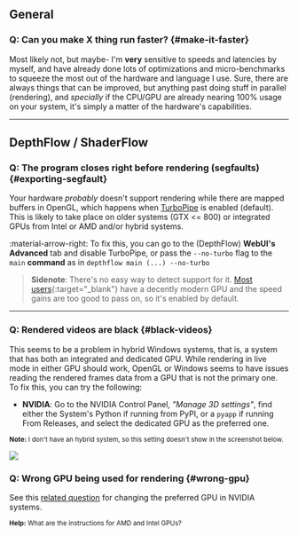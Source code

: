 
## General

### **Q:** Can you make X thing run faster? {#make-it-faster}

Most likely not, but maybe- I'm **very** sensitive to speeds and latencies by myself, and have already done lots of optimizations and micro-benchmarks to squeeze the most out of the hardware and language I use. Sure, there are always things that can be improved, but anything past doing stuff in parallel (rendering), and _specially_ if the CPU/GPU are already nearing 100% usage on your system, it's simply a matter of the hardware's capabilities.

<hr>

## DepthFlow / ShaderFlow

### **Q:** The program closes right before rendering (segfaults) {#exporting-segfault}

Your hardware _probably_ doesn't support rendering while there are mapped buffers in OpenGL, which happens when [TurboPipe](https://github.com/BrokenSource/TurboPipe) is enabled (default). This is likely to take place on older systems (GTX <= 800) or integrated GPUs from Intel or AMD and/or hybrid systems.

:material-arrow-right: To fix this, you can go to the (DepthFlow) **WebUI's Advanced** tab and disable TurboPipe, or pass the `--no-turbo` flag to the `main` **command** as in `depthflow main (...) --no-turbo`

> **Sidenote**: There's no easy way to detect support for it. [Most users](https://store.steampowered.com/hwsurvey/){:target="_blank"} have a decently modern GPU and the speed gains are too good to pass on, so it's enabled by default.

<hr>

### **Q:** Rendered videos are black {#black-videos}

This seems to be a problem in hybrid Windows systems, that is, a system that has both an integrated and dedicated GPU. While rendering in live mode in either GPU should work, OpenGL or Windows seems to have issues reading the rendered frames data from a GPU that is not the primary one. To fix this, you can try the following:

- **NVIDIA**: Go to the NVIDIA Control Panel, _"Manage 3D settings"_, find either the System's Python if running from PyPI, or a `pyapp` if running From Releases, and select the dedicated GPU as the preferred one.

<sup><b>Note:</b> I don't have an hybrid system, so this setting doesn't show in the screenshot below.</sup>

<img src="https://github.com/user-attachments/assets/2b0bb178-6248-4109-aff6-975427e5d8bf"></img>

### **Q:** Wrong GPU being used for rendering {#wrong-gpu}

See this [related question](#black-videos) for changing the preferred GPU in NVIDIA systems.

<sup><b>Help:</b> What are the instructions for AMD and Intel GPUs?</sup>
